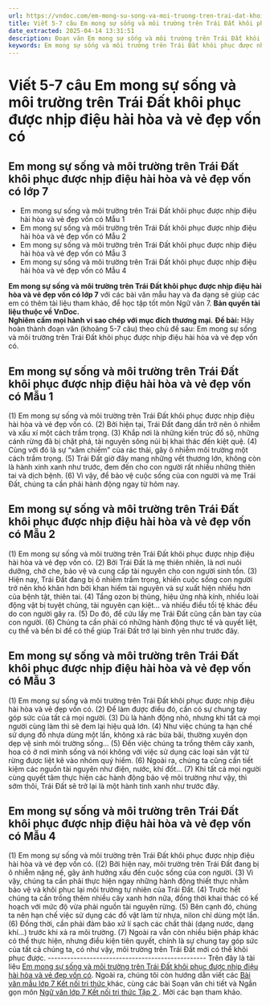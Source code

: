 ```yaml
---
url: https://vndoc.com/em-mong-su-song-va-moi-truong-tren-trai-dat-khoi-phuc-duoc-nhip-dieu-hai-hoa-va-ve-dep-von-co-291130
title: Viết 5-7 câu Em mong sự sống và môi trường trên Trái Đất khôi phục được nhịp điệu hài hòa và vẻ đẹp vốn có - VnDoc.com
date_extracted: 2025-04-14 13:31:51
description: Đoạn văn Em mong sự sống và môi trường trên Trái Đất khôi phục được nhịp điệu hài hòa và vẻ đẹp vốn có lớp 7 được biên soạn nhằm giúp các em HS đạt kết quả tốt trong quá trình làm bài tập và học tập môn Ngữ văn lớp 7.
keywords: Em mong sự sống và môi trường trên Trái Đất khôi phục được nhịp điệu hài hòa và vẻ đẹp vốn có,Em mong sự sống và môi trường trên Trái Đất khôi phục,Viết 5-7 câu theo chủ đề sau Em mong sự sống và môi trường trên Trái Đất khôi phục được nhịp điệu hài hòa và vẻ đẹp vốn có,đoạn văn Em mong sự sống và môi trường trên Trái Đất khôi phục được nhịp điệu hài hòa và vẻ đẹp vốn có
---
```


# Viết 5-7 câu Em mong sự sống và môi trường trên Trái Đất khôi phục được nhịp điệu hài hòa và vẻ đẹp vốn có
## **Em mong sự sống và môi trường trên Trái Đất khôi phục được nhịp điệu hài hòa và vẻ đẹp vốn có lớp 7**
  * Em mong sự sống và môi trường trên Trái Đất khôi phục được nhịp điệu hài hòa và vẻ đẹp vốn có Mẫu 1
  * Em mong sự sống và môi trường trên Trái Đất khôi phục được nhịp điệu hài hòa và vẻ đẹp vốn có Mẫu 2
  * Em mong sự sống và môi trường trên Trái Đất khôi phục được nhịp điệu hài hòa và vẻ đẹp vốn có Mẫu 3
  * Em mong sự sống và môi trường trên Trái Đất khôi phục được nhịp điệu hài hòa và vẻ đẹp vốn có Mẫu 4

**Em mong sự sống và môi trường trên Trái Đất khôi phục được nhịp điệu hài hòa và vẻ đẹp vốn có lớp 7** với các bài văn mẫu hay và đa dạng sẽ giúp các em có thêm tài liệu tham khảo, để học tập tốt môn Ngữ văn 7.
**Bản quyền tài liệu thuộc về VnDoc.  
Nghiêm cấm mọi hành vi sao chép với mục đích thương mại.**
**Đề bài:** Hãy hoàn thành đoạn văn \(khoảng 5-7 câu\) theo chủ đề sau: Em mong sự sống và môi trường trên Trái Đất khôi phục được nhịp điệu hài hòa và vẻ đẹp vốn có.
## **Em mong sự sống và môi trường trên Trái Đất khôi phục được nhịp điệu hài hòa và vẻ đẹp vốn có Mẫu 1**
\(1\) Em mong sự sống và môi trường trên Trái Đất khôi phục được nhịp điệu hài hòa và vẻ đẹp vốn có. \(2\) Bởi hiện tại, Trái Đất đang dần trở nên ô nhiễm và xấu xí một cách trầm trọng. \(3\) Khắp nơi là những kiến trúc đồ sộ, những cánh rừng đã bị chặt phá, tài nguyên sông núi bị khai thác đến kiệt quệ. \(4\) Cùng với đó là sự “xâm chiếm” của rác thải, gây ô nhiễm môi trường một cách trầm trọng. \(5\) Trái Đất giờ đây mang những vết thương lớn, không còn là hành xinh xanh như trước, đem đến cho con người rất nhiều những thiên tai và dịch bệnh. \(6\) Vì vậy, để bảo vệ cuộc sống của con người và mẹ Trái Đất, chúng ta cần phải hành động ngay từ hôm nay.
## **Em mong sự sống và môi trường trên Trái Đất khôi phục được nhịp điệu hài hòa và vẻ đẹp vốn có Mẫu 2**
\(1\) Em mong sự sống và môi trường trên Trái Đất khôi phục được nhịp điệu hài hòa và vẻ đẹp vốn có. \(2\) Bởi Trái Đất là mẹ thiên nhiên, là nơi nuôi dưỡng, chở che, bảo vệ và cung cấp tài nguyên cho con người sinh tồn. \(3\) Hiện nay, Trái Đất đang bị ô nhiễm trầm trọng, khiến cuộc sống con người trở nên khó khăn hơn bởi khan hiếm tài nguyên và sự xuất hiện nhiều hơn của bệnh tật, thiên tai. \(4\) Tầng ozon bị thủng, hiệu ứng nhà kính, nhiều loài động vật bị tuyệt chủng, tài nguyên cạn kiệt… và nhiều điều tồi tệ khác đều do con người gây ra. \(5\) Do đó, để cứu lấy mẹ Trái Đất cũng cần bàn tay của con người. \(6\) Chúng ta cần phải có những hành động thực tế và quyết liệt, cụ thể và bền bỉ để có thể giúp Trái Đất trở lại bình yên như trước đây.
## **Em mong sự sống và môi trường trên Trái Đất khôi phục được nhịp điệu hài hòa và vẻ đẹp vốn có Mẫu 3**
\(1\) Em mong sự sống và môi trường trên Trái Đất khôi phục được nhịp điệu hài hòa và vẻ đẹp vốn có. \(2\) Để làm được điều đó, cần có sự chung tay góp sức của tất cả mọi người. \(3\) Dù là hành động nhỏ, nhưng khi tất cả mọi người cùng làm thì sẽ đem lại hiệu quả lớn. \(4\) Như việc chúng ta hạn chế sử dụng đồ nhựa dùng một lần, không xả rác bừa bãi, thường xuyên dọn dẹp vệ sinh môi trường sống… \(5\) Đến việc chúng ta trồng thêm cây xanh, hoa cỏ ở nơi mình sống và nói không với việc sử dụng các loại sản vật từ rừng được liệt kê vào nhóm quý hiếm. \(6\) Ngoài ra, chúng ta cũng cần tiết kiệm các nguồn tài nguyên như điện, nước, khí đốt… \(7\) Khi tất cả mọi người cùng quyết tâm thực hiện các hành động bảo vệ môi trường như vậy, thì sớm thôi, Trái Đất sẽ trở lại là một hành tinh xanh như trước đây.
## **Em mong sự sống và môi trường trên Trái Đất khôi phục được nhịp điệu hài hòa và vẻ đẹp vốn có Mẫu 4**
\(1\) Em mong sự sống và môi trường trên Trái Đất khôi phục được nhịp điệu hài hòa và vẻ đẹp vốn có. \(\(2\) Bởi hiện nay, môi trường trên Trái Đất đang bị ô nhiễm nặng nề, gây ảnh hưởng xấu đến cuộc sống của con người. \(3\) Vì vậy, chúng ta cần phải thực hiện ngay những hành động thiết thực nhằm bảo vệ và khôi phục lại môi trường tự nhiên của Trái Đất. \(4\) Trước hết chúng ta cần trồng thêm nhiều cây xanh hơn nữa, đồng thời khai thác có kế hoạch với mức độ vừa phải nguồn tài nguyên rừng. \(5\) Bên cạnh đó, chúng ta nên hạn chế việc sử dụng các đồ vật làm từ nhựa, nilon chỉ dùng một lần. \(6\) Đồng thời, cần phải đảm bảo xử lí sạch các chất thải \(dạng nước, dạng khí…\) trước khi xả ra môi trường. \(7\) Ngoài ra vẫn còn nhiều biện pháp khác có thể thực hiện, nhưng điều kiện tiên quyết, chính là sự chung tay góp sức của tất cả chúng ta, có như vậy, môi trường trên Trái Đất mới có thể khôi phục được.
\-------------------------------------------------
Trên đây là tài liệu [Em mong sự sống và môi trường trên Trái Đất khôi phục được nhịp điệu hài hòa và vẻ đẹp vốn có](<https://vndoc.com/em-mong-su-song-va-moi-truong-tren-trai-dat-khoi-phuc-duoc-nhip-dieu-hai-hoa-va-ve-dep-von-co-291130>). Ngoài ra, chúng tôi còn hướng dẫn viết các [ Bài văn mẫu lớp 7 Kết nối tri thức ](<https://vndoc.com/van-mau-lop-7kntt>) khác, cùng các bài Soạn văn chi tiết và Ngắn gọn môn [ Ngữ văn lớp 7 Kết nối tri thức Tập 2 ](<https://vndoc.com/ngu-van-7-kntt-tap2>) . Mời các bạn tham khảo.
